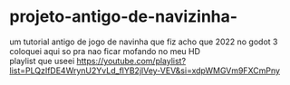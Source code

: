 # projeto-antigo-de-navizinha-
um tutorial antigo de jogo de navinha que fiz acho que 2022 no godot 3
<br>coloquei aqui so pra nao ficar mofando no meu HD
<br>playlist que useei https://youtube.com/playlist?list=PLQzIfDE4WrynU2YvLd_flYB2jlVey-VEV&si=xdpWMGVm9FXCmPny
